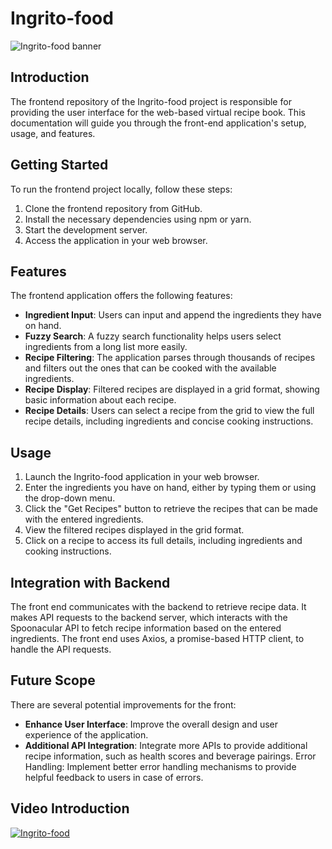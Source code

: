 # Ingrito-food

![Ingrito-food banner](https://github.com/louremipsum/ingritofood/assets/72456774/cf7f4b85-0351-44cc-87bf-e1e423cf6b5b)

## Introduction
The frontend repository of the Ingrito-food project is responsible for providing the user interface for the web-based virtual recipe book. This documentation will guide you through the front-end application's setup, usage, and features.

## Getting Started
To run the frontend project locally, follow these steps:

1) Clone the frontend repository from GitHub.
2) Install the necessary dependencies using npm or yarn.
3) Start the development server.
4) Access the application in your web browser.

## Features
The frontend application offers the following features:

* **Ingredient Input**: Users can input and append the ingredients they have on hand.
* **Fuzzy Search**: A fuzzy search functionality helps users select ingredients from a long list more easily.
* **Recipe Filtering**: The application parses through thousands of recipes and filters out the ones that can be cooked with the available ingredients.
* **Recipe Display**: Filtered recipes are displayed in a grid format, showing basic information about each recipe.
* **Recipe Details**: Users can select a recipe from the grid to view the full recipe details, including ingredients and concise cooking instructions.

## Usage
1) Launch the Ingrito-food application in your web browser.
2) Enter the ingredients you have on hand, either by typing them or using the drop-down menu.
3) Click the "Get Recipes" button to retrieve the recipes that can be made with the entered ingredients.
4) View the filtered recipes displayed in the grid format.
5) Click on a recipe to access its full details, including ingredients and cooking instructions.

## Integration with Backend
The front end communicates with the backend to retrieve recipe data. It makes API requests to the backend server, which interacts with the Spoonacular API to fetch recipe information based on the entered ingredients. The front end uses Axios, a promise-based HTTP client, to handle the API requests.

## Future Scope
There are several potential improvements for the front:

* **Enhance User Interface**: Improve the overall design and user experience of the application.
* **Additional API Integration**: Integrate more APIs to provide additional recipe information, such as health scores and beverage pairings.
Error Handling: Implement better error handling mechanisms to provide helpful feedback to users in case of errors.

## Video Introduction

[![Ingrito-food](https://github.com/louremipsum/ingritofood/assets/72456774/cee0a8e1-1cd1-4589-bef2-3a867e42447f)](https://www.youtube.com/watch?v=GsfI_1pU-9Y "IngritoFood")
